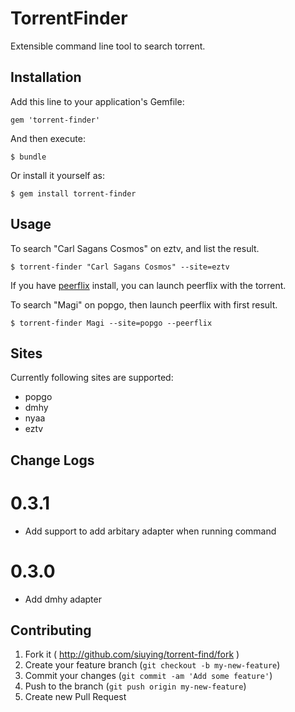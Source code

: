 # TorrentFinder

Extensible command line tool to search torrent.

## Installation

Add this line to your application's Gemfile:

    gem 'torrent-finder'

And then execute:

    $ bundle

Or install it yourself as:

    $ gem install torrent-finder

## Usage

To search "Carl Sagans Cosmos" on eztv, and list the result.

```
$ torrent-finder "Carl Sagans Cosmos" --site=eztv
```


If you have [peerflix](https://github.com/mafintosh/peerflix) install, you can launch peerflix with the torrent. 

To search "Magi" on popgo, then launch peerflix with first result.

```
$ torrent-finder Magi --site=popgo --peerflix
```

## Sites

Currently following sites are supported:

- popgo
- dmhy
- nyaa
- eztv

## Change Logs

0.3.1
=====

- Add support to add arbitary adapter when running command

0.3.0
=====

- Add dmhy adapter

## Contributing

1. Fork it ( http://github.com/siuying/torrent-find/fork )
2. Create your feature branch (`git checkout -b my-new-feature`)
3. Commit your changes (`git commit -am 'Add some feature'`)
4. Push to the branch (`git push origin my-new-feature`)
5. Create new Pull Request
